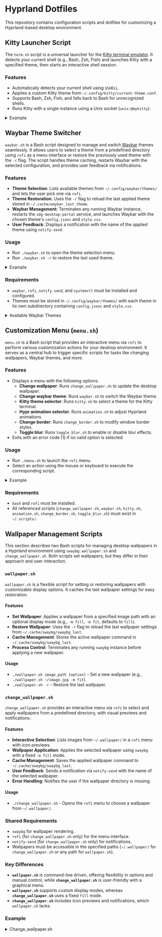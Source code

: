 # Hyprland Dotfiles

This repository contains configuration scripts and dotfiles for customizing a Hyprland-based desktop environment.

## Kitty Launcher Script

The `term.sh` script is a universal launcher for the [Kitty terminal emulator](https://sw.kovidgoyal.net/kitty/). It detects your current shell (e.g., Bash, Zsh, Fish) and launches Kitty with a specified theme, then starts an interactive shell session.

### Features
- Automatically detects your current shell using `$SHELL`.
- Applies a custom Kitty theme from `~/.config/kitty/current-theme.conf`.
- Supports Bash, Zsh, Fish, and falls back to Bash for unrecognized shells.
- Runs Kitty with a single instance using a Unix socket (`unix:@mykitty`).

<details>
  <summary>Example</summary>
  
  ![Kitty Theme Selection](https://raw.githubusercontent.com/gkmax132/hyprland_dotfiles/refs/heads/main/images/gifs/kitty_theme_select.gif)
</details>

## Waybar Theme Switcher

`waybar.sh` is a Bash script designed to manage and switch [Waybar](https://github.com/Alexays/Waybar) themes seamlessly. It allows users to select a theme from a predefined directory using `rofi` as a menu interface or restore the previously used theme with the `-r` flag. The script handles theme caching, restarts Waybar with the selected configuration, and provides user feedback via notifications.

### Features
- **Theme Selection**: Lists available themes from `~/.config/waybar/themes/` and lets the user pick one via `rofi`.
- **Theme Restoration**: Uses the `-r` flag to reload the last applied theme stored in `~/.cache/waybar_last_theme`.
- **Waybar Management**: Terminates any running Waybar instance, restarts the `xdg-desktop-portal` service, and launches Waybar with the chosen theme's `config.jsonc` and `style.css`.
- **User Feedback**: Displays a notification with the name of the applied theme using `notify-send`.

### Usage
- Run `./waybar.sh` to open the theme selection menu.
- Run `./waybar.sh -r` to restore the last used theme.

<details>
  <summary>Example</summary>
  
  ![Waybar Theme Change](https://raw.githubusercontent.com/gkmax132/hyprland_dotfiles/refs/heads/main/images/gifs/waybar_theme_change.gif)
</details>

### Requirements
- `waybar`, `rofi`, `notify-send`, and `systemctl` must be installed and configured.
- Themes must be stored in `~/.config/waybar/themes/` with each theme in its own subdirectory containing `config.jsonc` and `style.css`.

<details>
  <summary>Available Waybar Themes</summary>
  
  - <details>
      <summary>Monochrome</summary>
      
    ![Monochrome Theme](https://raw.githubusercontent.com/gkmax132/hyprland_dotfiles/refs/heads/main/images/waybar/monochrome.png)
    </details>
  - <details>
      <summary>Personal</summary>
      
    ![Personal Theme](https://raw.githubusercontent.com/gkmax132/hyprland_dotfiles/refs/heads/main/images/waybar/personal.png)
    </details>
  - <details>
      <summary>Cyberpunk</summary>
      
    ![Cyberpunk Theme](https://raw.githubusercontent.com/gkmax132/hyprland_dotfiles/refs/heads/main/images/waybar/cyberpunk.png)
    </details>
  - <details>
      <summary>Cyberpunk Red</summary>
      
    ![Cyberpunk Red Theme](https://raw.githubusercontent.com/gkmax132/hyprland_dotfiles/refs/heads/main/images/waybar/cyberpunk_red.png)
    </details>
</details>

## Customization Menu (`menu.sh`)

`menu.sh` is a Bash script that provides an interactive menu via `rofi` to perform various customization actions for your desktop environment. It serves as a central hub to trigger specific scripts for tasks like changing wallpapers, Waybar themes, and more.

### Features
- Displays a menu with the following options:
  - **Change wallpaper**: Runs `change_wallpaper.sh` to update the desktop wallpaper.
  - **Change waybar theme**: Runs `waybar.sh` to switch the Waybar theme.
  - **Kitty theme selector**: Runs `kitty.sh` to select a theme for the Kitty terminal.
  - **Hypr animation selector**: Runs `animation.sh` to adjust Hyprland animations.
  - **Change border**: Runs `change_border.sh` to modify window border styles.
  - **Toggle blur**: Runs `toggle_blur.sh` to enable or disable blur effects.
- Exits with an error code (1) if no valid option is selected.

### Usage
- Run `./menu.sh` to launch the `rofi` menu.
- Select an action using the mouse or keyboard to execute the corresponding script.

<details>
  <summary>Example</summary>
  
  ![Menu.sh Demo](https://raw.githubusercontent.com/gkmax132/hyprland_dotfiles/refs/heads/main/images/rofi/menu_sh.png)
</details>

### Requirements
- `bash` and `rofi` must be installed.
- All referenced scripts (`change_wallpaper.sh`, `waybar.sh`, `kitty.sh`, `animation.sh`, `change_border.sh`, `toggle_blur.sh`) must exist in `~/.scripts/`.

## Wallpaper Management Scripts

This section describes two Bash scripts for managing desktop wallpapers in a Hyprland environment using `swaybg`: `wallpaper.sh` and `change_wallpaper.sh`. Both scripts set wallpapers, but they differ in their approach and user interaction.

### `wallpaper.sh`
`wallpaper.sh` is a flexible script for setting or restoring wallpapers with customizable display options. It caches the last wallpaper settings for easy restoration.

#### Features
- **Set Wallpaper**: Applies a wallpaper from a specified image path with an optional display mode (e.g., `-m fill`, `-m fit`, defaults to `fill`).
- **Restore Wallpaper**: Uses the `-r` flag to reload the last wallpaper settings from `~/.cache/swaybg/swaybg_last`.
- **Cache Management**: Stores the active wallpaper command in `~/.cache/swaybg/swaybg_last`.
- **Process Control**: Terminates any running `swaybg` instance before applying a new wallpaper.

#### Usage
- `./wallpaper.sh image_path [option]` - Set a new wallpaper (e.g., `./wallpaper.sh ~/image.jpg -m fit`).
- `./wallpaper.sh -r` - Restore the last wallpaper.

### `change_wallpaper.sh`
`change_wallpaper.sh` provides an interactive menu via `rofi` to select and apply wallpapers from a predefined directory, with visual previews and notifications.

#### Features
- **Interactive Selection**: Lists images from `~/.wallpaper/` in a `rofi` menu with icon previews.
- **Wallpaper Application**: Applies the selected wallpaper using `swaybg` with a fixed `-m fill` mode.
- **Cache Management**: Saves the applied wallpaper command to `~/.cache/swaybg/swaybg_last`.
- **User Feedback**: Sends a notification via `notify-send` with the name of the selected wallpaper.
- **Error Handling**: Notifies the user if the wallpaper directory is missing.

#### Usage
- `./change_wallpaper.sh` - Opens the `rofi` menu to choose a wallpaper from `~/.wallpaper/`.

### Shared Requirements
- `swaybg` for wallpaper rendering.
- `rofi` (for `change_wallpaper.sh` only) for the menu interface.
- `notify-send` (for `change_wallpaper.sh` only) for notifications.
- Wallpapers must be accessible in the specified paths (`~/.wallpaper/` for `change_wallpaper.sh` or any path for `wallpaper.sh`).

### Key Differences
- **`wallpaper.sh`** is command-line driven, offering flexibility in options and manual control, while **`change_wallpaper.sh`** is user-friendly with a graphical menu.
- **`wallpaper.sh`** supports custom display modes, whereas **`change_wallpaper.sh`** uses a fixed `fill` mode.
- **`change_wallpaper.sh`** includes icon previews and notifications, which `wallpaper.sh` lacks.

### Example
<details>
  <summary>Change_wallpaper.sh</summary>
  
  ![Wallpaper Change Demo](https://raw.githubusercontent.com/gkmax132/hyprland_dotfiles/refs/heads/main/images/rofi/change_wallpaper.png)
</details>

